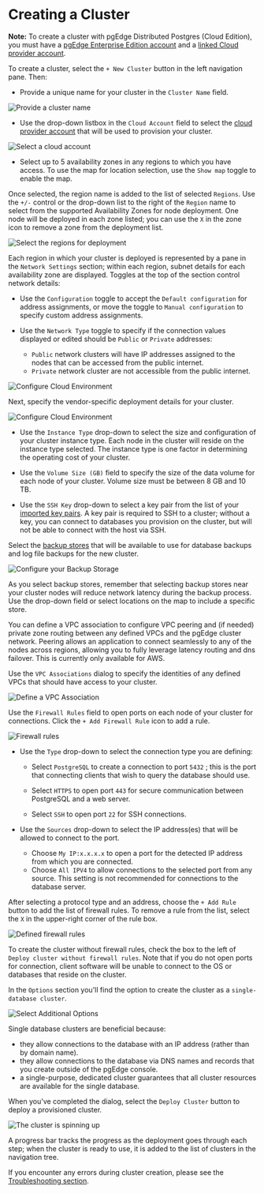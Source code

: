 # Creating a Cluster

**Note:** To create a cluster with pgEdge Distributed Postgres (Cloud Edition), you must have a [pgEdge Enterprise Edition account](https://www.pgedge.com/products/pgedge-cloud) and a [linked Cloud provider account](../prerequisites/cloud_accounts.mdx).

To create a cluster, select the `+ New Cluster` button in the left navigation pane. Then:

* Provide a unique name for your cluster in the `Cluster Name` field.

![Provide a cluster name](../images/unique_cluster_name.png)

* Use the drop-down listbox in the `Cloud Account` field to select the [cloud provider account](../prerequisites/cloud_accounts.mdx) that will be used to provision your cluster.

![Select a cloud account](../images/cloud_account.png)

* Select up to 5 availability zones in any regions to which you have access. To use the map for location selection, use the `Show map` toggle to enable the map. 

Once selected, the region name is added to the list of selected `Regions`. Use the `+/-` control or the drop-down list to the right of the `Region` name to select from the supported Availability Zones for node deployment. One node will be deployed in each zone listed; you can use the `X` in the zone icon to remove a zone from the deployment list.

![Select the regions for deployment](../images/cluster_regions.png)

Each region in which your cluster is deployed is represented by a pane in the `Network Settings` section; within each region, subnet details for each availability zone are displayed. Toggles at the top of the section control network details:

* Use the `Configuration` toggle to accept the `Default configuration` for address assignments, or move the toggle to `Manual configuration` to specify custom address assignments.

* Use the `Network Type` toggle to specify if the connection values displayed or edited should be `Public` or `Private` addresses: 

  * `Public` network clusters will have IP addresses assigned to the nodes that can be accessed from the public internet.
  * `Private` network cluster are not accessible from the public internet.

![Configure Cloud Environment](../images/configure_network.png)

Next, specify the vendor-specific deployment details for your cluster.

![Configure Cloud Environment](../images/configure_deployment.png)

* Use the `Instance Type` drop-down to select the size and configuration of your cluster instance type. Each node in the cluster will reside on the instance type selected. The instance type is one factor in determining the operating cost of your cluster. 

* Use the `Volume Size (GB)` field to specify the size of the data volume for each node of your cluster. Volume size must be between 8 GB and 10 TB.

* Use the `SSH Key` drop-down to select a key pair from the list of your [imported key pairs](../prerequisites/ssh_key.md). A key pair is required to SSH to a cluster; without a key, you can connect to databases you provision on the cluster, but will not be able to connect with the host via SSH. 

Select the [backup stores](https://docs.pgedge.com/cloud/backup/backup_store) that will be available to use for database backups and log file backups for the new cluster.

![Configure your Backup Storage](../images/backup_storage_configuration.png)

As you select backup stores, remember that selecting backup stores near your cluster nodes will reduce network latency during the backup process. Use the drop-down field or select locations on the map to include a specific store.

You can define a VPC association to configure VPC peering and (if needed) private zone routing between any defined VPCs and the pgEdge cluster network. Peering allows an application to connect seamlessly to any of the nodes across regions, allowing you to fully leverage latency routing and dns failover. This is currently only available for AWS. 

Use the `VPC Associations` dialog to specify the identities of any defined VPCs that should have access to your cluster.  

![Define a VPC Association](../images/vpc_association.png)

Use the `Firewall Rules` field to open ports on each node of your cluster for connections. Click the `+ Add Firewall Rule` icon to add a rule.

![Firewall rules](../images/firewall_rules.png)

* Use the `Type` drop-down to select the connection type you are defining:

    * Select `PostgreSQL` to create a connection to port `5432` ; this is the port that connecting clients that wish to query the database should use.

    * Select `HTTPS` to open port `443` for secure communication between PostgreSQL and a web server.

    * Select `SSH` to open port `22` for SSH connections.

* Use the `Sources` drop-down to select the IP address(es) that will be allowed to connect to the port.

    * Choose `My IP:x.x.x.x` to open a port for the detected IP address from which you are connected.
    * Choose `All IPV4` to allow connections to the selected port from any source. This setting is not recommended for connections to the database server.

After selecting a protocol type and an address, choose the `+ Add Rule` button to add the list of firewall rules. To remove a rule from the list, select the `X` in the upper-right corner of the rule box. 

![Defined firewall rules](../images/defined_firewall_rules.png)

To create the cluster without firewall rules, check the box to the left of `Deploy cluster without firewall rules`. Note that if you do not open ports for connection, client software will be unable to connect to the OS or databases that reside on the cluster.

In the `Options` section you'll find the option to create the cluster as a `single-database cluster`. 

![Select Additional Options](../images/select_additional_options.png)

Single database clusters are beneficial because: 

* they allow connections to the database with an IP address (rather than by domain name).
* they allow connections to the database via DNS names and records that you create outside of the pgEdge console.
* a single-purpose, dedicated cluster guarantees that all cluster resources are available for the single database.

When you've completed the dialog, select the `Deploy Cluster` button to deploy a provisioned cluster.

![The cluster is spinning up](../images/cluster_spinning_up.png)

A progress bar tracks the progress as the deployment goes through each step; when the cluster is ready to use, it is added to the list of clusters in the navigation tree.

If you encounter any errors during cluster creation, please see the [Troubleshooting section](../troubleshooting.md).
